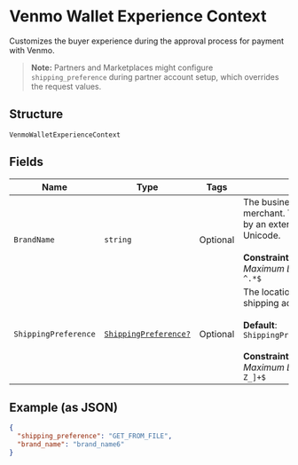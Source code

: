 
# Venmo Wallet Experience Context

Customizes the buyer experience during the approval process for payment with Venmo.<blockquote><strong>Note:</strong> Partners and Marketplaces might configure <code>shipping_preference</code> during partner account setup, which overrides the request values.</blockquote>

## Structure

`VenmoWalletExperienceContext`

## Fields

| Name | Type | Tags | Description |
|  --- | --- | --- | --- |
| `BrandName` | `string` | Optional | The business name of the merchant. The pattern is defined by an external party and supports Unicode.<br><br>**Constraints**: *Minimum Length*: `1`, *Maximum Length*: `127`, *Pattern*: `^.*$` |
| `ShippingPreference` | [`ShippingPreference?`](../../doc/models/shipping-preference.md) | Optional | The location from which the shipping address is derived.<br><br>**Default**: `ShippingPreference.GET_FROM_FILE`<br><br>**Constraints**: *Minimum Length*: `1`, *Maximum Length*: `24`, *Pattern*: `^[A-Z_]+$` |

## Example (as JSON)

```json
{
  "shipping_preference": "GET_FROM_FILE",
  "brand_name": "brand_name6"
}
```

